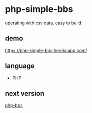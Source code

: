# php-simple-bbs

operating with csv data.
easy to build.

## demo

https://php-simple-bbs.herokuapp.com/

## language

- PHP

## next version

[php-bbs](https://github.com/kyoronet/php-bbs)
